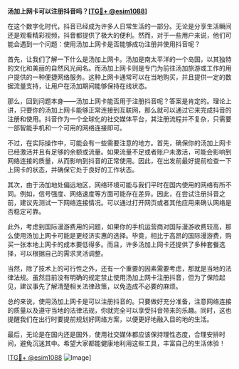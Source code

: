 **汤加上网卡可以注册抖音吗？[[TG💪+ @esim1088](https://t.me/s/esim1088)]**

在这个数字化时代，抖音已经成为许多人日常生活的一部分。无论是分享生活瞬间还是观看精彩视频，抖音都提供了极大的便利。然而，对于一些用户来说，他们可能会遇到一个问题：使用汤加上网卡是否能够成功注册并使用抖音呢？

首先，让我们了解一下什么是汤加上网卡。汤加是南太平洋的一个岛国，以其独特的文化和美丽的自然风光闻名。而汤加上网卡则是专门为前往汤加旅游或工作的用户提供的一种便捷网络服务。这种上网卡通常可以在当地购买，并且提供一定的数据流量支持，让用户在汤加期间能够保持在线状态。

那么，回到问题本身——汤加上网卡能否用于注册抖音呢？答案是肯定的。理论上讲，只要你的汤加上网卡能够正常连接到互联网，那么就可以通过它来完成抖音的注册和使用。抖音作为一个全球化的社交媒体平台，其注册流程并不复杂，只需要一部智能手机和一个可用的网络连接即可。

不过，在实际操作中，可能会有一些需要注意的地方。首先，确保你的汤加上网卡已经激活并且有足够的余额或流量。如果流量不足或者账户未激活，可能会影响到网络连接的质量，从而影响到抖音的正常使用。因此，在出发前最好提前检查一下上网卡的状态，并确保它处于良好的工作状态。

其次，由于汤加地处偏远地区，网络环境可能与我们平时在国内使用的网络有所不同。例如，信号强度、网络速度等方面可能存在差异。因此，在尝试注册抖音之前，建议先测试一下网络连接情况。可以通过打开网页或者其他应用来确认网络是否稳定可靠。

此外，考虑到国际漫游费用的问题，如果你的手机运营商对国际漫游收费较高，那么使用汤加上网卡可能是更经济实惠的选择。毕竟，相比于高昂的国际漫游费，购买一张本地上网卡的成本要低得多。而且，许多汤加上网卡还提供了多种套餐选择，可以根据自己的需求灵活调整。

当然，除了技术上的可行性之外，还有一个重要的因素需要考虑，那就是当地的法律法规。虽然目前没有明确的规定禁止使用汤加上网卡注册抖音，但为了保险起见，建议事先了解清楚相关法律政策，以免造成不必要的麻烦。

总的来说，使用汤加上网卡是可以注册抖音的。只要做好充分准备，注意网络连接的质量以及遵守当地的法律法规，你就完全可以享受抖音带来的乐趣。同时，这也提醒我们在出行时要提前规划好网络方案，以便更好地融入目的地的生活。

最后，无论是在国内还是国外，使用社交媒体都应该保持理性态度，合理安排时间，避免沉迷其中。希望大家都能健康地利用这些工具，丰富自己的生活体验！

[[TG💪+ @esim1088](https://t.me/s/esim1088) ![Image](https://i.postimg.cc/4NQfJmqS/Snipaste-2025-05-13-00-14-12.png)]